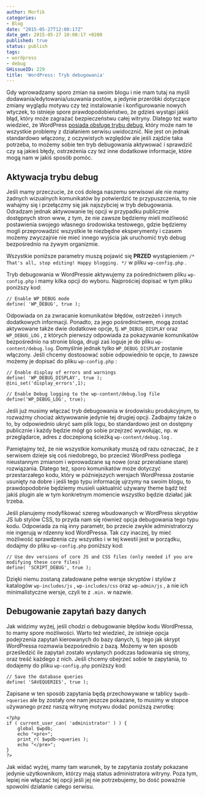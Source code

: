 ```yaml
---
author: Morfik
categories:
- Blog
date: "2015-05-27T12:08:17Z"
date_gmt: 2015-05-27 10:08:17 +0200
published: true
status: publish
tags:
- wordpress
- debug
GHissueID: 229
title: 'WordPress: Tryb debugowania'
---
```


Gdy wprowadzamy sporo zmian na swoim blogu i nie mam tutaj na myśli dodawania/edytowania/usuwania
postów, a jedynie przeróbki dotyczące zmiany wyglądu motywu czy też instalowanie i konfigurowanie
nowych wtyczek, to istnieje spore prawdopodobieństwo, że gdzieś wystąpi jakiś błąd, który może
zagrażać bezpieczeństwu całej witryny. Dlatego też warto wiedzieć, że WordPress [posiada obsługę
trybu debug](https://codex.wordpress.org/Debugging_in_WordPress), który może nam te wszystkie
problemy z działaniem serwisu uwidocznić. Nie jest on jednak standardowo włączony, z oczywistych
względów ale jeśli zajdzie taka potrzeba, to możemy sobie ten tryb debugowania aktywować i sprawdzić
czy są jakieś błędy, ostrzeżenia czy też inne dodatkowe informacje, które mogą nam w jakiś sposób
pomóc.

<!--more-->
## Aktywacja trybu debug

Jeśli mamy przeczucie, że coś dolega naszemu serwisowi ale nie mamy żadnych wizualnych komunikatów
by potwierdzić te przypuszczenia, to nie wahajmy się i przełączmy się jak najszybciej w tryb
debugowania. Odradzam jednak aktywowanie tej opcji w przypadku publicznie dostępnych stron www, z
tym, że nie zawsze będziemy mieli możliwość postawienia swojego własnego środowiska testowego, gdzie
będziemy mogli przeprowadzić wszystkie te niezbędne eksperymenty i czasem możemy zwyczajnie nie mieć
innego wyjścia jak uruchomić tryb debug bezpośrednio na żywym organizmie.

Wszystkie poniższe parametry muszą pojawić się **PRZED** wystąpieniem `/* That's all, stop editing!
Happy blogging. */` w pliku `wp-config.php` .

Tryb debugowania w WordPressie aktywujemy za pośrednictwem pliku `wp-config.php` i mamy kilka opcji
do wyboru. Najprościej dopisać w tym pliku poniższy kod:

    // Enable WP_DEBUG mode
    define( 'WP_DEBUG', true );

Odpowiada on za zwracanie komunikatów błędów, ostrzeżeń i innych dodatkowych informacji. Ponadto, za
jego pośrednictwem, mogą zostać aktywowane także dwie dodatkowe opcje, tj. `WP_DEBUG_DISPLAY` oraz
`WP_DEBUG_LOG` , z których pierwszy odpowiada za pokazywanie komunikatów bezpośrednio na stronie
bloga, drugi zaś loguje je do pliku `wp-content/debug.log`. Domyślnie jednak tylko
`WP_DEBUG_DISPLAY` zostanie włączony. Jeśli chcemy dostosować sobie odpowiednio te opcje, to zawsze
możemy je dopisać do pliku `wp-config.php` :

    // Enable display of errors and warnings
    define( 'WP_DEBUG_DISPLAY', true );
    @ini_set('display_errors',1);

    // Enable Debug logging to the wp-content/debug.log file
    define('WP_DEBUG_LOG', true);

Jeśli już musimy włączać tryb debugowania w środowisku produkcyjnym, to rozważmy chociaż aktywowanie
jedynie tej drugiej opcji. Zadbajmy także o to, by odpowiednio ukryć sam plik logu, bo standardowo
jest on dostępny publicznie i każdy będzie mógł go sobie przejrzeć wywołując, np. w przeglądarce,
adres z doczepioną ścieżką `wp-content/debug.log` .

Pamiętajmy też, że nie wszystkie komunikaty muszą od razu oznaczać, że z serwisem dzieje się coś
niedobrego, bo przecież WordPress podlega nieustannym zmianom i wprowadzane są nowe (oraz
przerabiane stare) rozwiązania. Dlatego też, sporo komunikatów może dotyczyć przestarzałego kodu,
który w późniejszych wersjach WordPressa zostanie usunięty na dobre i jeśli tego typu informację
ujrzymy na swoim blogu, to prawdopodobnie będziemy musieli uaktualnić używany theme bądź też jakiś
plugin ale w tym konkretnym momencie wszystko będzie działać jak trzeba.

Jeśli planujemy modyfikować szereg wbudowanych w WordPress skryptów JS lub stylów CSS, to przyda nam
się również opcja debugowania tego typu kodu. Odpowiada za nią inny parametr, bo przecie zwykle
administratorzy nie ingerują w rdzenny kod WordPressa. Tak czy inaczej, by mieć możliwość
sprawdzenia czy wszystko i w tej kwestii jest w porządku, dodajmy do pliku `wp-config.php` poniższy
kod:

    // Use dev versions of core JS and CSS files (only needed if you are modifying these core files)
    define( 'SCRIPT_DEBUG', true );

Dzięki niemu zostaną załadowane pełne wersje skryptów i stylów z katalogów `wp-includes/js` ,
`wp-includes/css` oraz `wp-admin/js` , a nie ich minimalistyczne wersje, czyli te z `.min.` w
nazwie.

## Debugowanie zapytań bazy danych

Jak widzimy wyżej, jeśli chodzi o debugowanie błędów kodu WordPressa, to mamy spore możliwości.
Warto też wiedzieć, że istnieje opcja podejrzenia zapytań kierowanych do bazy danych, tj. tego jak
skrypt WordPressa rozmawia bezpośrednio z bazą. Możemy w ten sposób prześledzić ile zapytań zostało
wysłanych podczas ładowania się strony, oraz treść każdego z nich. Jeśli chcemy obejrzeć sobie te
zapytania, to dodajemy do pliku `wp-config.php` poniższy kod:

    // Save the database queries
    define( 'SAVEQUERIES', true );

Zapisane w ten sposób zapytania będą przechowywane w tablicy `$wpdb->queries` ale by zostały one nam
jeszcze pokazane, to musimy w stopce używanego przez naszą witrynę motywu dodać poniższą zwrotkę:

    <?php
    if ( current_user_can( 'administrator' ) ) {
        global $wpdb;
        echo "<pre>";
        print_r( $wpdb->queries );
        echo "</pre>";
    }
    ?>

Jak widać wyżej, mamy tam warunek, by te zapytania zostały pokazane jedynie użytkownikom, którzy
mają status administratora witryny. Poza tym, lepiej nie włączać tej opcji jeśli jej nie
potrzebujemy, bo dość poważnie spowolni działanie całego serwisu.
